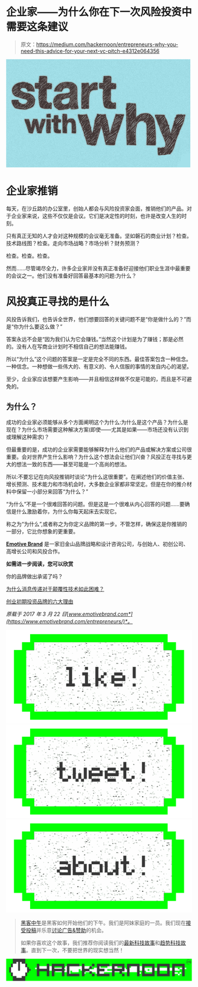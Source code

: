# 企业家——为什么你在下一次风险投资中需要这条建议

> 原文：<https://medium.com/hackernoon/entrepreneurs-why-you-need-this-advice-for-your-next-vc-pitch-e4312e064356>

![](img/06cb740ea6e7e6dc43478786c8fe191c.png)

# 企业家推销

每天，在沙丘路的办公室里，创始人都会与风险投资家会面，推销他们的产品。对于企业家来说，这些不仅仅是会议。它们是决定性的时刻，也许是改变人生的时刻。

只有真正无知的人才会对这种规模的会议毫无准备。坚如磐石的商业计划？检查。技术路线图？检查。走向市场战略？市场分析？财务预测？

检查。检查。检查。

然而……尽管竭尽全力，许多企业家并没有真正准备好迎接他们职业生涯中最重要的会议之一。他们没有准备好回答最基本的问题:为什么？

# 风投真正寻找的是什么

风投告诉我们，也告诉全世界，他们想要回答的关键问题不是“你是做什么的？”而是“你为什么要这么做？”

答案永远不会是“因为我们认为它会赚钱。”当然这个计划是为了赚钱；那是必然的。没有人在写商业计划时不相信自己的想法能赚钱。

所以“为什么”这个问题的答案是一定是完全不同的东西。最佳答案包含一种信念。一种信念。一种想做一些伟大的、有意义的、令人信服的事情的发自内心的渴望。

至少，企业家应该想要产生影响——并且相信这样做不仅是可能的，而且是不可避免的。

## 为什么？

成功的企业家必须能够从多个方面阐明这个为什么:为什么是这个产品？为什么是现在？为什么市场需要这种解决方案(即使——尤其是如果——市场还没有认识到或理解这种需求)？

但最重要的是，成功的企业家需要能够解释为什么他们的产品或解决方案或公司很重要。会对世界产生什么影响？为什么这个想法会让他们兴奋？风投正在寻找与更大的想法一致的东西——甚至可能是一个高尚的想法。

所以:不要忘记在向风投推销时谈论“为什么这很重要”。在阐述他们的价值主张、增长预测、技术能力和市场机会时，大多数企业家都非常坚定。但是在你的推介材料中保留一小部分来回答“为什么？”

“为什么”不是一个很难回答的问题。但是这是一个很难从内心回答的问题……要确信是什么激励着你，为什么你每天起床去实现它。

称之为“为什么”,或者称之为你定义品牌的第一步。不管怎样，确保这是你推销的一部分，它比你想象的更重要。

[**Emotive Brand**](http://www.emotivebrand.com) 是一家旧金山品牌战略和设计咨询公司，与创始人、初创公司、高增长公司和风投合作。

**如需进一步阅读，您可以欣赏**

你的品牌做出承诺了吗？

[为什么消息传递对于颠覆性技术如此困难？](https://www.emotivebrand.com/b2b-messaging/)

[创业初期投资品牌的六大理由](https://www.emotivebrand.com/?s=6+reasons)

*原载于 2017 年 3 月 22 日*[*www.emotivebrand.com*](https://www.emotivebrand.com/entrepreneurs/)*。*

[![](img/50ef4044ecd4e250b5d50f368b775d38.png)](http://bit.ly/HackernoonFB)[![](img/979d9a46439d5aebbdcdca574e21dc81.png)](https://goo.gl/k7XYbx)[![](img/2930ba6bd2c12218fdbbf7e02c8746ff.png)](https://goo.gl/4ofytp)

> [黑客中午](http://bit.ly/Hackernoon)是黑客如何开始他们的下午。我们是阿妹家庭的一员。我们现在[接受投稿](http://bit.ly/hackernoonsubmission)并乐意[讨论广告&赞助](mailto:partners@amipublications.com)的机会。
> 
> 如果你喜欢这个故事，我们推荐你阅读我们的[最新科技故事](http://bit.ly/hackernoonlatestt)和[趋势科技故事](https://hackernoon.com/trending)。直到下一次，不要把世界的现实想当然！

![](img/be0ca55ba73a573dce11effb2ee80d56.png)